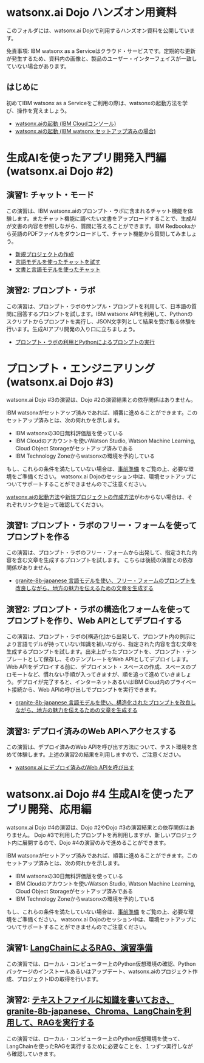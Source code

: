 # watsonx.ai Dojo ハンズオン用資料
このフォルダには、watsonx.ai Dojoで利用するハンズオン資料を公開しています。

免責事項: IBM watsonx as a Serviceはクラウド・サービスです。定期的な更新が発生するため、資料内の画像と、製品のユーザー・インターフェイスが一致していない場合があります。

## はじめに
初めてIBM watsonx as a Serviceをご利用の際は、watsonxの起動方法を学び、操作を覚えましょう。
* [watsonx.aiの起動 (IBM Cloudコンソール)](https://github.com/IBM/japan-technology/blob/main/watsonx.ai/dojo/start/readme.md "Launch watsonx from IBM Cloud")
* [watsonx.aiの起動 (IBM watsonx セットアップ済みの場合)](https://github.com/IBM/japan-technology/blob/main/watsonx.ai/dojo/start/readme2.md "Launch watsonx directly")

# 生成AIを使ったアプリ開発入門編 (watsonx.ai Dojo #2)

## 演習1: チャット・モード
この演習は、IBM watsonx.aiのプロンプト・ラボに含まれるチャット機能を体験します。またチャット機能に調べたい文書をアップロードすることで、生成AIが文書の内容を参照しながら、質問に答えることができます。IBM Redbooksから英語のPDFファイルをダウンロードして、チャット機能から質問してみましょう。
* [新規プロジェクトの作成](https://github.com/IBM/japan-technology/blob/main/watsonx.ai/dojo/create-new-project/readme.md "Create New Project")
* [言語モデルを使ったチャットを試す](https://github.com/IBM/japan-technology/blob/main/watsonx.ai/dojo/02/01-chat-with-llm/readme.md "Chat with LLM")
* [文書と言語モデルを使ったチャット](https://github.com/IBM/japan-technology/blob/main/watsonx.ai/dojo/02/02-chat-with-document/readme.md "Chat with Doc")
## 演習2: プロンプト・ラボ 
この演習は、プロンプト・ラボのサンプル・プロンプトを利用して、日本語の質問に回答するプロンプトを試します。IBM watsonx APIを利用して、Pythonのスクリプトからプロンプトを実行し、JSON文字列として結果を受け取る体験を行います。生成AIアプリ開発の入り口に立ちましょう。
* [プロンプト・ラボの利用とPythonによるプロンプトの実行](https://github.com/IBM/japan-technology/blob/main/watsonx.ai/dojo/02/03-PromptLab-101/readme.md "Prompt Lab and Python") 

# プロンプト・エンジニアリング (watsonx.ai Dojo #3)
watsonx.ai Dojo #3の演習は、Dojo #2の演習結果との依存関係はありません。

IBM watsonxがセットアップ済みであれば、順番に進めることができます。このセットアップ済みとは、次の何れかを示します。
* IBM watsonxの30日無料評価版を使っている
* IBM Cloudのアカウントを使いWatson Studio, Watson Machine Learning, Cloud Object Storageがセットアップ済みである
* IBM Technology Zoneからwatsonxの環境を予約している

もし、これらの条件を満たしていない場合は、[事前準備](https://speakerdeck.com/oniak3ibm/watsonx-ai-dojo-prereq "prereq") をご覧の上、必要な環境をご準備ください。
watsonx.ai Dojoのセッション中は、環境セットアップについてサポートすることができませんのでご注意ください。

[watsonx.aiの起動方法](https://github.com/IBM/japan-technology/blob/main/watsonx.ai/dojo/start/readme2.md "Launch watsonx directly")や[新規プロジェクトの作成方法](https://github.com/IBM/japan-technology/blob/main/watsonx.ai/dojo/create-new-project/readme.md "Create New Project")がわからない場合は、それぞれリンクを辿って確認してください。

## 演習1: プロンプト・ラボのフリー・フォームを使ってプロンプトを作る
この演習は、プロンプト・ラボのフリー・フォームから出発して、指定された内容を含む文章を生成するプロンプトを試します。
こちらは後続の演習との依存関係がありません。
* [granite-8b-japanese 言語モデルを使い、フリー・フォームのプロンプトを改良しながら、地方の魅力を伝えるための文章を生成する](https://github.com/IBM/japan-technology/blob/main/watsonx.ai/dojo/03/01-simple-prompt/readme.md "Prompt Lab - freeform")

## 演習2: プロンプト・ラボの構造化フォームを使ってプロンプトを作り、Web APIとしてデプロイする
この演習は、プロンプト・ラボの[構造化]から出発して、プロンプト内の例示により言語モデルが持っていない知識を補いながら、指定された内容を含む文章を生成するプロンプトを試します。出来上がったプロンプトを、プロンプト・テンプレートとして保存し、そのテンプレートをWeb APIとしてデプロイします。Web APIをデプロイする前に、デプロイメント・スペースの作成、スペースのプロモートなど、慣れない手順が入ってきますが、順を追って進めていきましょう。デプロイが完了すると、インターネットあるいはIBM Cloud内のプライベート接続から、Web APIの呼び出しでプロンプトを実行できます。

* [granite-8b-japanese 言語モデルを使い、構造化されたプロンプトを改良しながら、地方の魅力を伝えるための文章を生成する](https://github.com/IBM/japan-technology/blob/main/watsonx.ai/dojo/03/02-structured-prompt/readme.md "Prompt Lab - Structured")

## 演習3: デプロイ済みのWeb APIへアクセスする
この演習は、デプロイ済みのWeb APIを呼び出す方法について、テスト環境を含めて体験します。上述の演習2の結果を利用しますので、ご注意ください。
* [watsonx.ai にデプロイ済みのWeb APIを呼び出す](https://github.com/IBM/japan-technology/blob/main/watsonx.ai/dojo/03/03-invoke-webapi/readme.md "Invoke WebAPI")


# watsonx.ai Dojo #4 生成AIを使ったアプリ開発、応用編

watsonx.ai Dojo #4の演習は、Dojo #2やDojo #3の演習結果との依存関係はありません。
Dojo #3で利用したプロンプトを再利用しますが、新しいプロジェクト内に展開するので、Dojo #4の演習のみで進めることができます。

IBM watsonxがセットアップ済みであれば、順番に進めることができます。このセットアップ済みとは、次の何れかを示します。
* IBM watsonxの30日無料評価版を使っている
* IBM Cloudのアカウントを使いWatson Studio, Watson Machine Learning, Cloud Object Storageがセットアップ済みである
* IBM Technology Zoneからwatsonxの環境を予約している

もし、これらの条件を満たしていない場合は、[事前準備](https://speakerdeck.com/oniak3ibm/watsonx-ai-dojo-prereq "prereq") をご覧の上、必要な環境をご準備ください。
watsonx.ai Dojoのセッション中は、環境セットアップについてサポートすることができませんのでご注意ください。

## 演習1: [LangChainによるRAG、演習準備](https://github.com/IBM/japan-technology/blob/main/watsonx.ai/dojo/04/01-new-project/readme.md)
この演習では、ローカル・コンピューター上のPython仮想環境の確認、Pythonパッケージのインストールあるいはアップデート、watsonx.aiのプロジェクト作成、プロジェクトIDの取得を行います。

## 演習2: [テキストファイルに知識を書いておき、granite-8b-japanese、Chroma、LangChainを利用して、RAGを実行する](https://github.com/IBM/japan-technology/blob/main/watsonx.ai/dojo/04/02-rag/readme.md)
この演習では、ローカル・コンピューター上のPython仮想環境を使って、LangChainを使ったRAGを実行するために必要なことを、１つずつ実行しながら確認していきます。
